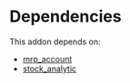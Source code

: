 # Dependencies

This addon depends on:

- [mrp_account](https://github.com/bringout/oca-ocb-accounting/tree/150f2ecdb69d7dcf1345d7fd66832f9d87a21860/odoo-bringout-oca-ocb-mrp_account)
- [stock_analytic](https://github.com/bringout/oca-financial)
